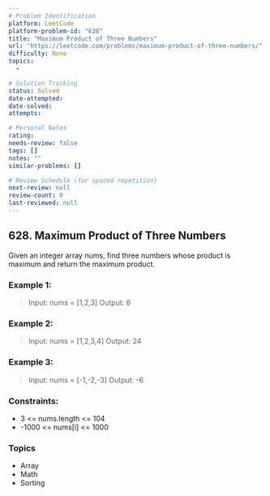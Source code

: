 ```yaml
---
# Problem Identification
platform: LeetCode
platform-problem-id: "628"
title: "Maximum Product of Three Numbers"
url: "https://leetcode.com/problems/maximum-product-of-three-numbers/"
difficulty: None
topics:
  -

# Solution Tracking
status: Solved
date-attempted:
date-solved:
attempts:

# Personal Notes
rating:
needs-review: false
tags: []
notes: ""
similar-problems: []

# Review Schedule (for spaced repetition)
next-review: null
review-count: 0
last-reviewed: null
---
```


## 628. Maximum Product of Three Numbers
Given an integer array nums, find three numbers whose product is maximum and return the maximum product.

### Example 1:

> Input: nums = [1,2,3]
> Output: 6

### Example 2:

> Input: nums = [1,2,3,4]
> Output: 24

### Example 3:

> Input: nums = [-1,-2,-3]
> Output: -6

### Constraints:

- 3 <= nums.length <= 104
- -1000 <= nums[i] <= 1000

### Topics

- Array
- Math
- Sorting